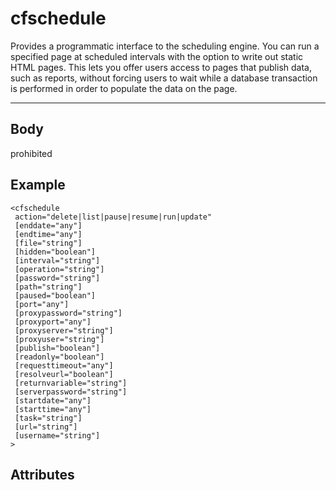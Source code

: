 # cfschedule


Provides a programmatic interface to the scheduling engine. You can run a specified
  page at scheduled intervals with the option to write out static HTML pages. This lets you offer users
  access to pages that publish data, such as reports, without forcing users to wait while a database transaction
  is performed in order to populate the data on the page.

---
## Body
prohibited

## Example
```
<cfschedule
 action="delete|list|pause|resume|run|update"
 [enddate="any"]
 [endtime="any"]
 [file="string"]
 [hidden="boolean"]
 [interval="string"]
 [operation="string"]
 [password="string"]
 [path="string"]
 [paused="boolean"]
 [port="any"]
 [proxypassword="string"]
 [proxyport="any"]
 [proxyserver="string"]
 [proxyuser="string"]
 [publish="boolean"]
 [readonly="boolean"]
 [requesttimeout="any"]
 [resolveurl="boolean"]
 [returnvariable="string"]
 [serverpassword="string"]
 [startdate="any"]
 [starttime="any"]
 [task="string"]
 [url="string"]
 [username="string"]
>
```
## Attributes
